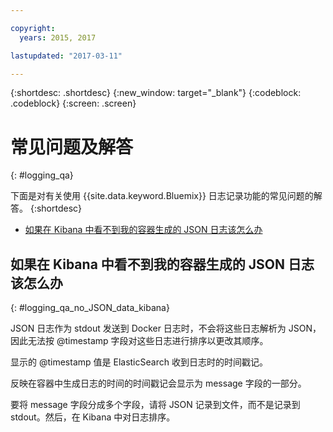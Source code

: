```yaml
---

copyright:
  years: 2015, 2017

lastupdated: "2017-03-11"

---
```



{:shortdesc: .shortdesc}
{:new_window: target="_blank"}
{:codeblock: .codeblock}
{:screen: .screen}


# 常见问题及解答
{: #logging_qa}

下面是对有关使用 {{site.data.keyword.Bluemix}} 日志记录功能的常见问题的解答。
{:shortdesc}

* [如果在 Kibana 中看不到我的容器生成的 JSON 日志该怎么办](logging_qa.html#logging_qa_no_JSON_data_kibana)


## 如果在 Kibana 中看不到我的容器生成的 JSON 日志该怎么办
{: #logging_qa_no_JSON_data_kibana}

JSON 日志作为 stdout 发送到 Docker 日志时，不会将这些日志解析为 JSON，因此无法按 @timestamp 字段对这些日志进行排序以更改其顺序。 

显示的 @timestamp 值是 ElasticSearch 收到日志时的时间戳记。 

反映在容器中生成日志的时间的时间戳记会显示为 message 字段的一部分。

要将 message 字段分成多个字段，请将 JSON 记录到文件，而不是记录到 stdout。然后，在 Kibana 中对日志排序。
